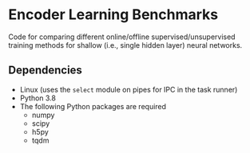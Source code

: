 # Encoder Learning Benchmarks

Code for comparing different online/offline supervised/unsupervised training methods for shallow (i.e., single hidden layer) neural networks.

## Dependencies

* Linux (uses the `select` module on pipes for IPC in the task runner)
* Python 3.8
* The following Python packages are required
  * numpy
  * scipy
  * h5py
  * tqdm
